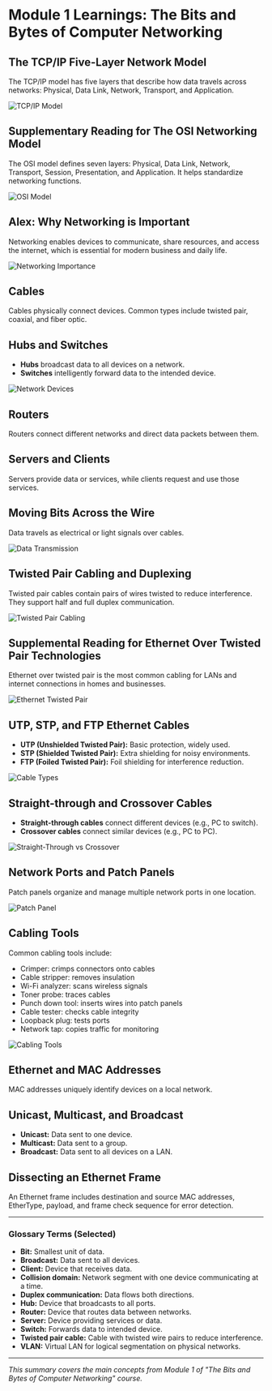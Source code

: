 # Module 1 Learnings: The Bits and Bytes of Computer Networking

## The TCP/IP Five-Layer Network Model

The TCP/IP model has five layers that describe how data travels across networks: Physical, Data Link, Network, Transport, and Application.

![TCP/IP Model](images/tcp_ip_model.png)

## Supplementary Reading for The OSI Networking Model

The OSI model defines seven layers: Physical, Data Link, Network, Transport, Session, Presentation, and Application. It helps standardize networking functions.

![OSI Model](images/osi_model.png)

## Alex: Why Networking is Important

Networking enables devices to communicate, share resources, and access the internet, which is essential for modern business and daily life.

![Networking Importance](images/networking_importance.png)

## Cables

Cables physically connect devices. Common types include twisted pair, coaxial, and fiber optic.

## Hubs and Switches

- **Hubs** broadcast data to all devices on a network.
- **Switches** intelligently forward data to the intended device.

![Network Devices](images/network_devices.png)

## Routers

Routers connect different networks and direct data packets between them.

## Servers and Clients

Servers provide data or services, while clients request and use those services.

## Moving Bits Across the Wire

Data travels as electrical or light signals over cables.

![Data Transmission](images/data_transmission.png)

## Twisted Pair Cabling and Duplexing

Twisted pair cables contain pairs of wires twisted to reduce interference. They support half and full duplex communication.

![Twisted Pair Cabling](images/twisted_pair_cable.png)

## Supplemental Reading for Ethernet Over Twisted Pair Technologies

Ethernet over twisted pair is the most common cabling for LANs and internet connections in homes and businesses.

![Ethernet Twisted Pair](images/ethernet_twisted_pair.png)

## UTP, STP, and FTP Ethernet Cables

- **UTP (Unshielded Twisted Pair):** Basic protection, widely used.
- **STP (Shielded Twisted Pair):** Extra shielding for noisy environments.
- **FTP (Foiled Twisted Pair):** Foil shielding for interference reduction.

![Cable Types](images/cable_types.png)

## Straight-through and Crossover Cables

- **Straight-through cables** connect different devices (e.g., PC to switch).
- **Crossover cables** connect similar devices (e.g., PC to PC).

![Straight-Through vs Crossover](images/straight_crossover_cables.png)

## Network Ports and Patch Panels

Patch panels organize and manage multiple network ports in one location.

![Patch Panel](images/patch_panel.png)

## Cabling Tools

Common cabling tools include:

- Crimper: crimps connectors onto cables
- Cable stripper: removes insulation
- Wi-Fi analyzer: scans wireless signals
- Toner probe: traces cables
- Punch down tool: inserts wires into patch panels
- Cable tester: checks cable integrity
- Loopback plug: tests ports
- Network tap: copies traffic for monitoring

![Cabling Tools](images/cabling_tools.png)

## Ethernet and MAC Addresses

MAC addresses uniquely identify devices on a local network.

## Unicast, Multicast, and Broadcast

- **Unicast:** Data sent to one device.
- **Multicast:** Data sent to a group.
- **Broadcast:** Data sent to all devices on a LAN.

## Dissecting an Ethernet Frame

An Ethernet frame includes destination and source MAC addresses, EtherType, payload, and frame check sequence for error detection.

---

### Glossary Terms (Selected)

- **Bit:** Smallest unit of data.
- **Broadcast:** Data sent to all devices.
- **Client:** Device that receives data.
- **Collision domain:** Network segment with one device communicating at a time.
- **Duplex communication:** Data flows both directions.
- **Hub:** Device that broadcasts to all ports.
- **Router:** Device that routes data between networks.
- **Server:** Device providing services or data.
- **Switch:** Forwards data to intended device.
- **Twisted pair cable:** Cable with twisted wire pairs to reduce interference.
- **VLAN:** Virtual LAN for logical segmentation on physical networks.

---

*This summary covers the main concepts from Module 1 of "The Bits and Bytes of Computer Networking" course.*
